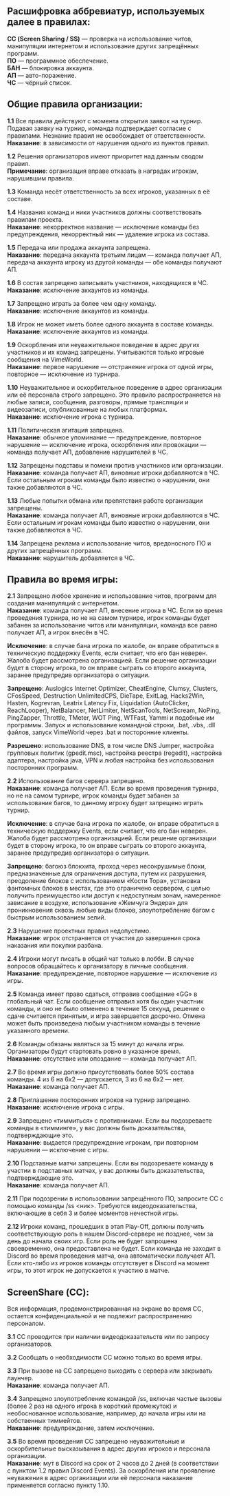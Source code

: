 ## Расшифровка аббревиатур, используемых далее в правилах:

**СС (Screen Sharing / SS)** — проверка на использование читов, манипуляции интернетом и использование других запрещённых программ.    
**ПО** — программное обеспечение.    
**БАН** — блокировка аккаунта.    
**АП** — авто-поражение.    
**ЧС** — чёрный список.    

## Общие правила организации:

**1.1** Все правила действуют с момента открытия заявок на турнир. Подавая заявку на турнир, команда подтверждает согласие с правилами. Незнание правил не освобождает от ответственности.    
**Наказание**: в зависимости от нарушения одного из пунктов правил. 

**1.2** Решения организаторов имеют приоритет над данным сводом правил.    
**Примечание**: организация вправе отказать в наградах игрокам, нарушившим правила. 

**1.3** Команда несёт ответственность за всех игроков, указанных в её составе.    

**1.4** Названия команд и ники участников должны соответствовать правилам проекта.    
**Наказание**: некорректное название — исключение команды без предупреждения, некорректный ник — удаление игрока из состава. 

**1.5** Передача или продажа аккаунта запрещена.    
**Наказание**: передача аккаунта третьим лицам — команда получает АП, передача аккаунта игроку из другой команды — обе команды получают АП. 

**1.6** В состав запрещено записывать участников, находящихся в ЧС.    
**Наказание**: исключение аккаунтов из команды.

**1.7** Запрещено играть за более чем одну команду.      
**Наказание**: исключение аккаунтов из команды.

**1.8** Игрок не может иметь более одного аккаунта в составе команды.    
**Наказание**: исключение аккаунтов из команды.

**1.9** Оскорбления или неуважительное поведение в адрес других участников и их команд запрещены. Учитываются только игровые сообщения на VimeWorld.    
**Наказание**: первое нарушение — отстранение игрока от одной игры, повторное — исключение из турнира.  

**1.10** Неуважительное и оскорбительное поведение в адрес организации или её персонала строго запрещено. Это правило распространяется на любые записи, сообщения, разговоры, прямые трансляции и видеозаписи, опубликованные на любых платформах.    
**Наказание**: исключение игрока с турнира.

**1.11** Политическая агитация запрещена.    
**Наказание**: обычное упоминание — предупреждение, повторное нарушение — исключение игрока, оскорбления или провокации — команда получает АП, добавление нарушителей в ЧС.

**1.12** Запрещены подставы и помехи против участников или организации.    
**Наказание**: команда получает АП, виновные игроки добавляются в ЧС. Если остальным игрокам команды было известно о нарушении, они также добавляются в ЧС.

**1.13** Любые попытки обмана или препятствия работе организации запрещены.    
**Наказание**: команда получает АП, виновные игроки добавляются в ЧС. Если остальным игрокам команды было известно о нарушении, они также добавляются в ЧС.

**1.14** Запрещена реклама и использование читов, вредоносного ПО и других запрещённых программ.    
**Наказание**: нарушитель добавляется в ЧС.  

## Правила во время игры:

**2.1** Запрещено любое хранение и использование читов, программ для создания манипуляций с интернетом.    
**Наказание**: команда получает АП, внесение игрока в ЧС. Если во время проведения турнира, но не на самом турнире, игрок команды будет забанен за использование читов или манипуляции, команда все равно получает АП, а игрок внесён в ЧС.  

**Исключение**: в случае бана игрока по жалобе, он вправе обратиться в техническую поддержку Events, если считает, что его бан неверен. Жалоба будет рассмотрена организацией. Если решение организации будет в сторону игрока, то он вправе сыграть со второго аккаунта, заранее предупредив организатора о ситуации.  

**Запрещено**: Auslogics Internet Optimizer, CheatEngine, Clumsy, Clusters, CFosSpeed, Destruction UnlimitedCPS, DieTape, ExitLag, Hacks2Win, Hasten, Kogrevran, Leatrix Latency Fix, Liquidation (AutoClicker, ReachLooper), NetBalancer, NetLimiter, NetScanTools, NetScream, NoPing, PingZapper, Throttle, TMeter, WOT Ping, WTFast, Yammi и подобные им программы. Запуск и использование командной строки, .bat, .vbs, .dll файлов, запуск VimeWorld через .bat и посторонние клиенты.    

**Разрешено**: использование DNS, в том числе DNS Jumper, настройка групповых политик (gpedit.msc), настройка реестра (regedit), настройка адаптера, настройка java, VPN и любая настройка без использования посторонних программ.

**2.2** Использование багов сервера запрещено.    
**Наказание**: команда получает АП. Если во время проведения турнира, но не на самом турнире, игрок команды будет забанен за использование багов, то данному игроку будет запрещено играть турнир.

**Исключение**: в случае бана игрока по жалобе, он вправе обратиться в техническую поддержку Events, если считает, что его бан неверен. Жалоба будет рассмотрена организацией. Если решение организации будет в сторону игрока, то он вправе сыграть со второго аккаунта, заранее предупредив организатора о ситуации. 

**Запрещено**: багоюз блокхита, проход через несокрушимые блоки, предназначенные для ограничения доступа, путем их разрушения, преодоление блоков с использованием «Кости Тора», установка фантомных блоков в местах, где это ограничено сервером, с целью получить преимущество или доступ к недоступным зонам, намеренное зависание в воздухе, использование «Жемчуга Эндера» для проникновения сквозь любые виды блоков, злоупотребление багом с быстрым использованием зелий.

**2.3** Нарушение проектных правил недопустимо.    
**Наказание**: игрок отстраняется от участия до завершения срока наказания или покупки разбана.

**2.4** Игроки могут писать в общий чат только в лобби. В случае вопросов обращайтесь к организатору в личные сообщения.    
**Наказание**: предупреждение, повторное нарушение — исключение из игры.

**2.5** Команда имеет право сдаться, отправив сообщение «GG» в глобальный чат. Если сообщение отправил хотя бы один участник команды, и оно не было отменено в течение 15 секунд, решение о сдаче считается принятым, и игра завершается досрочно. Отмена может быть произведена любым участником команды в течение указанного времени.

**2.6** Команды обязаны являться за 15 минут до начала игры. Организаторы будут стартовать ровно в указанное время.    
**Наказание**: отсутствие или опоздание — команда получает АП.

**2.7** Во время игры должно присутствовать более 50% состава команды. 4 из 6 на 6x2 — допускается, 3 из 6 на 6x2 — нет.    
**Наказание**: команда получает АП.

**2.8** Приглашение посторонних игроков на турнир запрещено.    
**Наказание**: исключение игрока с игры.

**2.9** Запрещено «тиммиться» с противниками. Если вы подозреваете команды в «тимминге», у вас должны быть доказательства, подтверждающие это.    
**Наказание**: выдается предупреждение игрокам, при повторном нарушении — исключение с игры.

**2.10** Подставные матчи запрещены. Если вы подозреваете команду в участии в подставных матчах, у вас должны быть доказательства, подтверждающие это.    
**Наказание**: команда получает АП.

**2.11** При подозрении в использовании запрещённого ПО, запросите СС с помощью команды /ss <ник>. Требуются видеодоказательства, включающие в себя 3 и более моментов нечестной игры.

**2.12** Игроки команд, прошедших в этап Play-Off, должны получить соответствующую роль в нашем Discord-сервере не позднее, чем за день до начала своих игр. Если роль не будет запрошена своевременно, она предоставлена не будет. Если команда не заходит в Discord во время проведения матча, она автоматически получает АП. Если кто-либо из игроков команды отсутствует в Discord на момент игры, то этот игрок не допускается к участию в матче.

## ScreenShare (СС):

Вся информация, продемонстрированная на экране во время СС, остается конфиденциальной и не подлежит распространению персоналом.

**3.1** СС проводится при наличии видеодоказательств или по запросу организаторов.

**3.2** Сообщать о необходимости СС можно только во время игры.

**3.3**  При вызове на СС запрещено выходить с сервера или закрывать лаунчер.    
**Наказание**: команда получает АП.

**3.4** Запрещено злоупотребление командой /ss, включая частые вызовы (более 2 раз на одного игрока в короткий промежуток) и необоснованное использование, например, до начала игры или на собственных тиммейтов.    
**Наказание**: предупреждение, затем исключение.

**3.5** Во время проведения СС запрещено неуважительные и оскорбительные высказывания в адрес других игроков и персонала организации.    
**Наказание**: мут в Discord на срок от 2 часов до 2 дней (в соответствии с пунктом 1.2 правил Discord Events). За оскорбления или проявление неуважения в адрес организации или её персонала наказание применяется согласно пункту 1.10.
